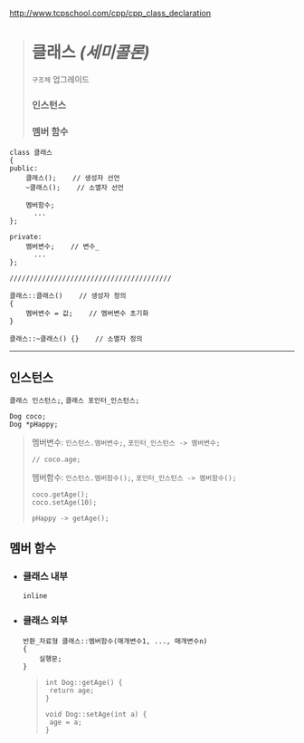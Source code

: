 http://www.tcpschool.com/cpp/cpp_class_declaration
># 클래스 *(세미콜론)*
>`구조체` 업그레이드
> 
>### 인스턴스 
>### 멤버 함수
```angular2html
class 클래스
{         
public:
    클래스();    // 생성자 선언 
    ~클래스();    // 소멸자 선언
    
    멤버함수;    
      ...
};

private:
    멤버변수;    // 변수_
      ...
};

////////////////////////////////////////

클래스::클래스()    // 생성자 정의
{
    멤버변수 = 값;    // 멤버변수 초기화
}

클래스::~클래스() {}    // 소멸자 정의
```
---

## 인스턴스
`클래스 인스턴스;`, `클래스 포인터_인스턴스;`
```angular2html
Dog coco;
Dog *pHappy;
```
>멤버변수: `인스턴스.멤버변수;`, `포인터_인스턴스 -> 멤버변수;`
>```
>// coco.age;
>```
> 
>멤버함수: `인스턴스.멤버함수();`, `포인터_인스턴스 -> 멤버함수();`
>```
>coco.getAge();
>coco.setAge(10);
>
>pHappy -> getAge();
>```

## 멤버 함수

+ ### 클래스 내부
  `inline`

+ ### 클래스 외부
  ```angular2html
  반환_자료형 클래스::멤버함수(매개변수1, ..., 매개변수n)  
  {
      실행문;
  }
  ```
  >```
  >int Dog::getAge() {
  >  return age;
  >}
  >
  >void Dog::setAge(int a) {
  >  age = a;
  >}
  >```


